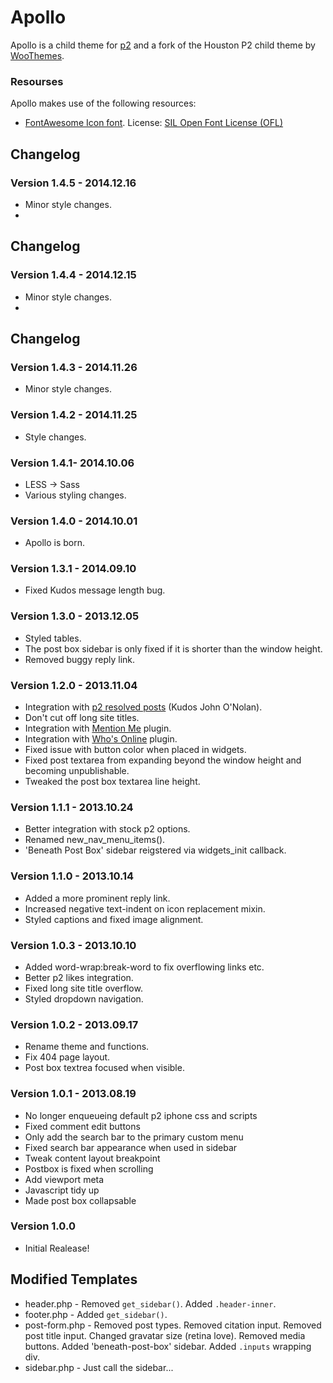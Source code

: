 # Apollo
Apollo is a child theme for [p2](http://p2theme.com/) and a fork of the Houston P2 child theme by [WooThemes](http://woothemes.com).

### Resourses
Apollo makes use of the following resources:

* [FontAwesome Icon font](http://fortawesome.github.io/Font-Awesome/). License: [SIL Open Font License (OFL)](http://scripts.sil.org/cms/scripts/page.php?site_id=nrsi&id=OFL)

## Changelog
### Version 1.4.5 - 2014.12.16
* Minor style changes.
* 
## Changelog
### Version 1.4.4 - 2014.12.15
* Minor style changes.
* 
## Changelog
### Version 1.4.3 - 2014.11.26
* Minor style changes.

### Version 1.4.2 - 2014.11.25
* Style changes.

### Version 1.4.1- 2014.10.06
* LESS -> Sass
* Various styling changes.

### Version 1.4.0 - 2014.10.01
* Apollo is born.

### Version 1.3.1 - 2014.09.10
* Fixed Kudos message length bug.

### Version 1.3.0 - 2013.12.05
* Styled tables.
* The post box sidebar is only fixed if it is shorter than the window height.
* Removed buggy reply link.

### Version 1.2.0 - 2013.11.04
* Integration with [p2 resolved posts](http://wordpress.org/plugins/p2-resolved-posts/) (Kudos John O'Nolan).
* Don't cut off long site titles.
* Integration with [Mention Me](http://wordpress.org/plugins/mention-me/) plugin.
* Integration with [Who's Online](http://wordpress.org/plugins/wp-whos-online/) plugin.
* Fixed issue with button color when placed in widgets.
* Fixed post textarea from expanding beyond the window height and becoming unpublishable.
* Tweaked the post box textarea line height.

### Version 1.1.1 - 2013.10.24
* Better integration with stock p2 options.
* Renamed new_nav_menu_items().
* 'Beneath Post Box' sidebar reigstered via widgets_init callback.

### Version 1.1.0 - 2013.10.14
* Added a more prominent reply link.
* Increased negative text-indent on icon replacement mixin.
* Styled captions and fixed image alignment.

### Version 1.0.3 - 2013.10.10
* Added word-wrap:break-word to fix overflowing links etc.
* Better p2 likes integration.
* Fixed long site title overflow.
* Styled dropdown navigation.

### Version 1.0.2 - 2013.09.17
* Rename theme and functions.
* Fix 404 page layout.
* Post box textrea focused when visible.

### Version 1.0.1 - 2013.08.19
* No longer enqueueing default p2 iphone css and scripts
* Fixed comment edit buttons
* Only add the search bar to the primary custom menu
* Fixed search bar appearance when used in sidebar
* Tweak content layout breakpoint
* Postbox is fixed when scrolling
* Add viewport meta
* Javascript tidy up
* Made post box collapsable

### Version 1.0.0
* Initial Realease!

## Modified Templates
* header.php - Removed `get_sidebar()`. Added `.header-inner`.
* footer.php - Added `get_sidebar()`.
* post-form.php - Removed post types. Removed citation input. Removed post title input. Changed gravatar size (retina love). Removed media buttons. Added 'beneath-post-box' sidebar. Added `.inputs` wrapping div.
* sidebar.php - Just call the sidebar...
